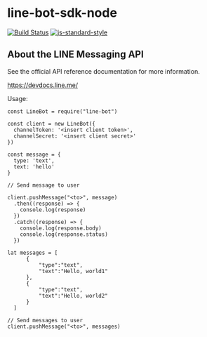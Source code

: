 # line-bot-sdk-node

[![Build Status](https://travis-ci.org/taish/line-bot-sdk-node.svg?branch=master)](https://travis-ci.org/taish/line-bot-sdk-node)
[![js-standard-style](https://img.shields.io/badge/code%20style-standard-brightgreen.svg)](http://standardjs.com)

## About the LINE Messaging API

See the official API reference documentation for more information.

https://devdocs.line.me/

Usage:

```
const LineBot = require("line-bot")

const client = new LineBot({
  channelToken: '<insert client token>',
  channelSecret: '<insert client secret>'
})

const message = {
  type: 'text',
  text: 'hello'
}

// Send message to user

client.pushMessage("<to>", message)
  .then((response) => {
    console.log(response)
  })
  .catch((response) => {
    console.log(response.body)
    console.log(response.status)
  })

lat messages = [
      {
          "type":"text",
          "text":"Hello, world1"
      },
      {
          "type":"text",
          "text":"Hello, world2"
      }
  ]

// Send messages to user
client.pushMessage("<to>", messages)
```

